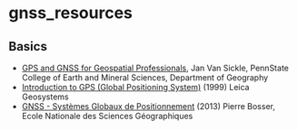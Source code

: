 # gnss_resources

## Basics

* [GPS and GNSS for Geospatial Professionals](https://www.e-education.psu.edu/geog862/home.html), Jan Van Sickle, PennState College of Earth and Mineral Sciences, Department of Geography
* [Introduction to GPS (Global Positioning System)](http://webarchiv.ethz.ch/geometh-data/downloads/GPSBasics_en.pdf) (1999) Leica Geosystems
* [GNSS - Systèmes Globaux de Positionnement](http://cours-fad-public.ensg.eu/pluginfile.php/1501/mod_resource/content/1/gnss.pdf) (2013) Pierre Bosser, Ecole Nationale des Sciences Géographiques
